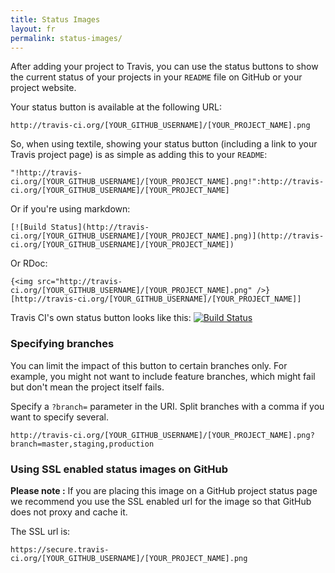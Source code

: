 ```yaml
---
title: Status Images
layout: fr
permalink: status-images/
---
```


After adding your project to Travis, you can use the status buttons to show the current status of your projects in your `README` file on GitHub or your project website.

Your status button is available at the following URL:

    http://travis-ci.org/[YOUR_GITHUB_USERNAME]/[YOUR_PROJECT_NAME].png

So, when using textile, showing your status button (including a link to your Travis project page) is as simple as adding this to your `README`:

    "!http://travis-ci.org/[YOUR_GITHUB_USERNAME]/[YOUR_PROJECT_NAME].png!":http://travis-ci.org/[YOUR_GITHUB_USERNAME]/[YOUR_PROJECT_NAME]

Or if you're using markdown:

    [![Build Status](http://travis-ci.org/[YOUR_GITHUB_USERNAME]/[YOUR_PROJECT_NAME].png)](http://travis-ci.org/[YOUR_GITHUB_USERNAME]/[YOUR_PROJECT_NAME])

Or RDoc:

    {<img src="http://travis-ci.org/[YOUR_GITHUB_USERNAME]/[YOUR_PROJECT_NAME].png" />}[http://travis-ci.org/[YOUR_GITHUB_USERNAME]/[YOUR_PROJECT_NAME]]

Travis CI's own status button looks like this: [![Build Status](https://secure.travis-ci.org/travis-ci/travis-ci.png)](http://travis-ci.org/travis-ci/travis-ci)	
 

### Specifying branches

You can limit the impact of this button to certain branches only. For example, you might not want to include feature branches, which might fail but don't mean the project itself fails.

Specify a `?branch=` parameter in the URI. Split branches with a comma if you want to specify several.

    http://travis-ci.org/[YOUR_GITHUB_USERNAME]/[YOUR_PROJECT_NAME].png?branch=master,staging,production

### Using SSL enabled status images on GitHub

**Please note :** If you are placing this image on a GitHub project status page we recommend you use the SSL enabled url for the image so that GitHub does not proxy and cache it.

The SSL url is:

    https://secure.travis-ci.org/[YOUR_GITHUB_USERNAME]/[YOUR_PROJECT_NAME].png


